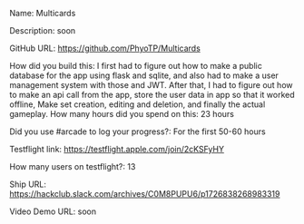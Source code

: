Name: Multicards

Description: soon

GitHub URL: https://github.com/PhyoTP/Multicards

How did you build this: I first had to figure out how to make a public database for the app using flask and sqlite, and also had to make a user management system with those and JWT. After that, I had to figure out how to make an api call from the app, store the user data in app so that it worked offline, Make set creation, editing and deletion, and finally the actual gameplay. 
How many hours did you spend on this: 23 hours

Did you use #arcade to log your progress?: For the first 50-60 hours

Testflight link: https://testflight.apple.com/join/2cKSFyHY

How many users on testflight?: 13

Ship URL: https://hackclub.slack.com/archives/C0M8PUPU6/p1726838268983319

Video Demo URL: soon
